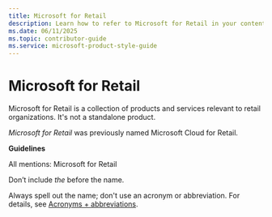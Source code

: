 ```yaml
---
title: Microsoft for Retail
description: Learn how to refer to Microsoft for Retail in your content.
ms.date: 06/11/2025
ms.topic: contributor-guide
ms.service: microsoft-product-style-guide
---
```


# Microsoft for Retail

 Microsoft for Retail is a collection of products and services relevant to retail organizations. It's not a standalone product.

*Microsoft for Retail* was previously named Microsoft Cloud for Retail.

**Guidelines**

All mentions: Microsoft for Retail

Don’t include *the* before the name. 

Always spell out the name; don't use an acronym or abbreviation. For details, see [Acronyms + abbreviations](~\acronyms-and-abbreviations.md).